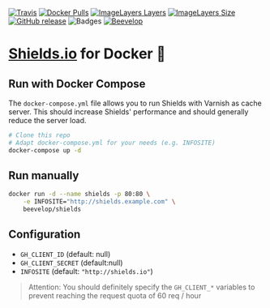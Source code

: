 [![Travis](https://shields.beevelop.com/travis/beevelop/docker-shields.svg?style=flat-square)](https://travis-ci.org/beevelop/docker-shields)
[![Docker Pulls](https://shields.beevelop.com/docker/pulls/beevelop/shields.svg?style=flat-square)](https://links.beevelop.com/d-shields)
[![ImageLayers Layers](https://shields.beevelop.com/imagelayers/layers/beevelop/shields/latest.svg?style=flat-square)](https://links.beevelop.com/d-shields)
[![ImageLayers Size](https://shields.beevelop.com/imagelayers/image-size/beevelop/shields/latest.svg?style=flat-square)](https://links.beevelop.com/d-shields)
[![GitHub release](https://shields.beevelop.com/github/release/beevelop/docker-shields.svg?style=flat-square)](https://github.com/beevelop/docker-shields/releases)
![Badges](https://shields.beevelop.com/badge/badges-7-brightgreen.svg?style=flat-square)
[![Beevelop](https://links.beevelop.com/honey-badge)](https://beevelop.com)

# [Shields.io](https://github.com/badges/shields) for Docker :whale:

## Run with Docker Compose
The `docker-compose.yml` file allows you to run Shields with Varnish as cache server. This should increase Shields' performance and should generally reduce the server load.
```bash
# Clone this repo
# Adapt docker-compose.yml for your needs (e.g. INFOSITE)
docker-compose up -d
```

## Run manually
```bash
docker run -d --name shields -p 80:80 \
    -e INFOSITE="http://shields.example.com" \
    beevelop/shields
```

## Configuration
- `GH_CLIENT_ID` (default: null)
- `GH_CLIENT_SECRET` (default:null)
- `INFOSITE` (default: `"http://shields.io"`)

> Attention: You should definitely specify the `GH_CLIENT_*` variables to prevent reaching the request quota of 60 req / hour

